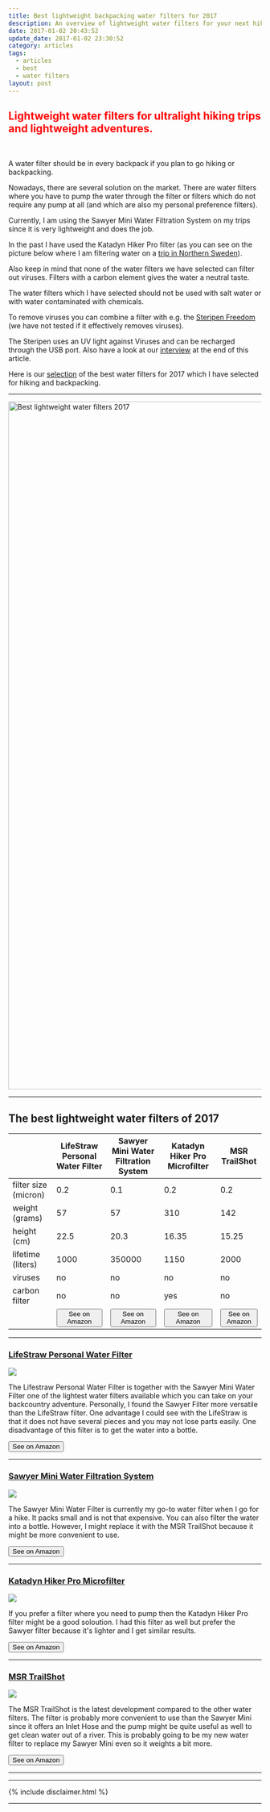 ```yaml
---
title: Best lightweight backpacking water filters for 2017
description: An overview of lightweight water filters for your next hiking and backpacking trip.
date: 2017-01-02 20:43:52
update_date: 2017-01-02 23:30:52
category: articles
tags:
  - articles
  - best
  - water filters
layout: post
---
```

<h2 style="color:red">Lightweight water filters for ultralight hiking trips and lightweight adventures.</h2>
<br>

A water filter should be in every backpack if you plan to go hiking or backpacking.

Nowadays, there are several solution on the market. There are water filters where you have to pump the water through the filter or filters which do not require any pump at all (and which are also my personal preference filters).

Currently, I am using the Sawyer Mini Water Filtration System on my trips since it is very lightweight and does the job.

In the past I have used the Katadyn Hiker Pro filter (as you can see on the picture below where I am filtering water on a [trip in Northern Sweden](http://www.hikeventures.com/hiking-and-packrafting-in-sarek-day-1/)).

Also keep in mind that none of the water filters we have selected can filter out viruses. Filters with a carbon element gives the water a neutral taste.

The water filters which I have selected should not be used with salt water or with water contaminated with chemicals.

To remove viruses you can combine a filter with e.g. the <a href="http://amzn.to/2mdxPNH" rel="nofollow">Steripen Freedom</a> (we have not tested if it effectively removes viruses).

The Steripen uses an UV light against Viruses and can be recharged through the USB port. Also have a look at our <a href="#interview">interview</a> at the end of this article.

Here is our <a href="#list">selection</a> of the best water filters for 2017 which I  have selected for hiking and backpacking.

---

<a data-flickr-embed="true"  href="https://www.flickr.com/photos/90204224@N07/9599019542/in/photolist-HA39Bz-tgvZvQ-pYV6mJ-o2XKm8-qGiB1v-fCeu5W-dupp9e-e51wE7" title="Best lightweight water filters 2017"><img src="https://c1.staticflickr.com/8/7459/9599019542_fa67333918_k.jpg" width="2048" height="1365" alt="Best lightweight water filters 2017"></a><script async src="//embedr.flickr.com/assets/client-code.js" charset="utf-8"></script>

---

<h2 id="list">The best lightweight water filters of 2017</h2>

<div class="table-responsive">
      <table  class="table table-hover table-bordered list_items">
        <thead><tr><th></th><th>LifeStraw Personal Water Filter</th><th>Sawyer Mini Water Filtration System</th><th>Katadyn Hiker Pro Microfilter</th><th>MSR TrailShot</th></tr></thead><tbody>
         <tr><td>filter size (micron)</td><td>0.2</td><td>0.1</td><td>0.2</td><td>0.2</td></tr>
         <tr><td>weight (grams)</td><td>57</td><td>57</td><td>310</td><td>142</td></tr>
         <tr><td>height (cm)</td><td>22.5</td><td>20.3</td><td>16.35</td><td>15.25</td></tr>
         <tr><td>lifetime (liters)</td><td>1000</td><td>350000</td><td>1150</td><td>2000</td></tr>
         <tr><td>viruses</td><td>no</td><td>no</td><td>no</td><td>no</td></tr>
         <tr><td>carbon filter</td><td>no</td><td>no</td><td>yes</td><td>no</td></tr>
         <tr><td>&nbsp;</td><td><a rel="nofollow" href="http://amzn.to/2kOYYW6" target="_blank" rel="nofollow"><button type="button" class="btn btn-danger">See on Amazon</button></a></td><td><a rel="nofollow" href="http://amzn.to/2lZIqQl" target="_blank" rel="nofollow"><button type="button" class="btn btn-danger">See on Amazon</button></a></td><td><a rel="nofollow" href="http://amzn.to/2lZGgjz" target="_blank" rel="nofollow"><button type="button" class="btn btn-danger">See on Amazon</button></a></td><td><a rel="nofollow" href="http://amzn.to/2qdeoXm" target="_blank" rel="nofollow"><button type="button" class="btn btn-danger">See on Amazon</button></a></td></tr>
        </tbody></table>
</div>
<!--more-->

<hr>

<h3 id="example"><a href="http://amzn.to/2kOYYW6" target="_blank" rel="nofollow">LifeStraw Personal Water Filter</a></h3>


<a target="_blank" rel="nofollow"  href="https://www.amazon.com/gp/product/B006QF3TW4/ref=as_li_tl?ie=UTF8&camp=1789&creative=9325&creativeASIN=B006QF3TW4&linkCode=as2&tag=hikeve-20&linkId=e3280e10d2bcee2e3196e64f56ef7af2"><img border="0" src="//ws-na.amazon-adsystem.com/widgets/q?_encoding=UTF8&MarketPlace=US&ASIN=B006QF3TW4&ServiceVersion=20070822&ID=AsinImage&WS=1&Format=_SL250_&tag=hikeve-20" ></a><img src="//ir-na.amazon-adsystem.com/e/ir?t=hikeve-20&l=am2&o=1&a=B006QF3TW4" width="1" height="1" border="0" alt="" style="border:none !important; margin:0px !important;" />

The Lifestraw Personal Water Filter is together with the Sawyer Mini Water Filter one of the lightest water filters available which you can take on your backcountry adventure. Personally, I found the Sawyer Filter more versatile than the LifeStraw filter. One advantage I could see with the LifeStraw is that it does not have several pieces and you may not lose parts easily. One disadvantage of this filter is to get the water into a bottle.

<a href="http://amzn.to/2kOYYW6" target="_blank" rel="nofollow"><button type="button" class="btn btn-danger">See on Amazon</button></a>

<hr>

<h3><a href="http://amzn.to/2lZIqQl" target="_blank" rel="nofollow">Sawyer Mini Water Filtration System</a></h3>

<a target="_blank"  href="https://www.amazon.com/gp/product/B00FA2RLX2/ref=as_li_tl?ie=UTF8&camp=1789&creative=9325&creativeASIN=B00FA2RLX2&linkCode=as2&tag=hikeve-20&linkId=4a93b2f515988b50dcb8f0cfd64b0406"><img border="0" src="//ws-na.amazon-adsystem.com/widgets/q?_encoding=UTF8&MarketPlace=US&ASIN=B00FA2RLX2&ServiceVersion=20070822&ID=AsinImage&WS=1&Format=_SL250_&tag=hikeve-20" ></a><img src="//ir-na.amazon-adsystem.com/e/ir?t=hikeve-20&l=am2&o=1&a=B00FA2RLX2" width="1" height="1" border="0" alt="" style="border:none !important; margin:0px !important;" />

The Sawyer Mini Water Filter is currently my go-to water filter when I go for a hike. It packs small and is not that expensive. You can also filter the water into a bottle. However, I might replace it with the MSR TrailShot because it might be more convenient to use.

<a href="http://amzn.to/2lZIqQl" target="_blank" rel="nofollow"><button type="button" class="btn btn-danger">See on Amazon</button></a>

<hr>

<h3><a href="http://amzn.to/2lZGgjz" target="_blank" rel="nofollow">Katadyn Hiker Pro Microfilter</a></h3>

<a target="_blank"  href="https://www.amazon.com/gp/product/B002CN82V2/ref=as_li_tl?ie=UTF8&camp=1789&creative=9325&creativeASIN=B002CN82V2&linkCode=as2&tag=hikeve-20&linkId=3b9076e0ab9c3e5a21b7e3bd287ec25f"><img border="0" src="//ws-na.amazon-adsystem.com/widgets/q?_encoding=UTF8&MarketPlace=US&ASIN=B002CN82V2&ServiceVersion=20070822&ID=AsinImage&WS=1&Format=_SL250_&tag=hikeve-20" ></a><img src="//ir-na.amazon-adsystem.com/e/ir?t=hikeve-20&l=am2&o=1&a=B002CN82V2" width="1" height="1" border="0" alt="" style="border:none !important; margin:0px !important;" />

If you prefer a filter where you need to pump then the Katadyn Hiker Pro filter might be a good soloution. I had this filter as well but prefer the Sawyer filter because it's lighter and I get similar results.

<a href="http://amzn.to/2lZGgjz" target="_blank" rel="nofollow"><button type="button" class="btn btn-danger">See on Amazon</button></a>

<hr>

<h3><a href="http://amzn.to/2qdeoXm" target="_blank" rel="nofollow">MSR TrailShot</a></h3>

<a target="_blank" rel="nofollow" href="https://www.amazon.com/gp/product/B01N7GC9Z6/ref=as_li_tl?ie=UTF8&camp=1789&creative=9325&creativeASIN=B01N7GC9Z6&linkCode=as2&tag=hikeve-20&linkId=9cd4f46010c633f98715079e92777d85"><img border="0" src="//ws-na.amazon-adsystem.com/widgets/q?_encoding=UTF8&MarketPlace=US&ASIN=B01N7GC9Z6&ServiceVersion=20070822&ID=AsinImage&WS=1&Format=_SL250_&tag=hikeve-20" ></a><img src="//ir-na.amazon-adsystem.com/e/ir?t=hikeve-20&l=am2&o=1&a=B01N7GC9Z6" width="1" height="1" border="0" alt="" style="border:none !important; margin:0px !important;" />

The MSR TrailShot is the latest development compared to the other water filters. The filter is probably more convenient to use than the Sawyer Mini since it offers an Inlet Hose and the pump might be quite useful as well to get clean water out of a river. This is probably going to be my new water filter to replace my Sawyer Mini even so it weights a bit more.

<a href="http://amzn.to/2qdeoXm" target="_blank" rel="nofollow"><button type="button" class="btn btn-danger">See on Amazon</button></a>

---

<script type="text/javascript">
amzn_assoc_placement = "adunit0";
amzn_assoc_search_bar = "false";
amzn_assoc_tracking_id = "hikeve-20";
amzn_assoc_search_bar_position = "bottom";
amzn_assoc_ad_mode = "search";
amzn_assoc_ad_type = "smart";
amzn_assoc_marketplace = "amazon";
amzn_assoc_region = "US";
amzn_assoc_title = "Shop Related Products";
amzn_assoc_default_search_phrase = "water filter outdoor";
amzn_assoc_default_category = "All";
amzn_assoc_debug = "false";
amzn_assoc_ead = "0";
amzn_assoc_linkid = "a710a4f56246decd3a9fbf68ff4ab9ad";
</script>
<script src="//z-na.amazon-adsystem.com/widgets/onejs?MarketPlace=US"></script>

---

{% include disclaimer.html %}

---
